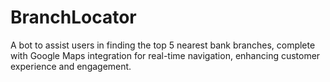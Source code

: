 # BranchLocator

A bot to assist users in finding the top 5 nearest bank branches, complete with Google Maps integration for real-time navigation, enhancing customer experience and engagement.
